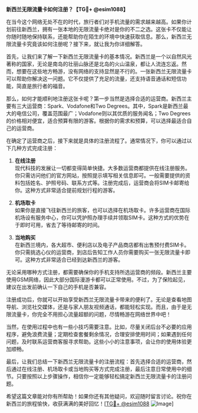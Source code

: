 **新西兰无限流量卡如何注册？【TG💪+ @esim1088】**

在当今这个网络无处不在的时代，旅行者们对手机流量的需求越来越高。如果你计划前往新西兰，拥有一张本地的无限流量卡绝对是你的不二之选。这张卡不仅能让你随时随地保持联系，还能帮助你在陌生的环境中快速获取信息。那么，新西兰无限流量卡究竟该如何注册呢？接下来，就让我为你详细解答。

首先，让我们来了解一下新西兰无限流量卡的基本情况。新西兰是一个以自然风光著称的国家，无论是南岛的壮丽山脉还是北岛的火山温泉，都让人流连忘返。然而，想要在这些地方畅游，没有网络的支持显然是不行的。一张新西兰无限流量卡可以帮助你解决这一问题。它不仅提供了充足的流量，还支持语音通话和短信功能，简直是旅行者的福音。

那么，如何才能顺利地注册这张卡呢？第一步当然是选择合适的运营商。新西兰主要有三大运营商：Spark、Vodafone和Two Degrees。其中，Spark是新西兰最大的电信公司，覆盖范围最广；Vodafone则以其优质的服务闻名；Two Degrees的价格相对便宜，适合预算有限的游客。根据你的需求和预算，可以选择最适合自己的运营商。

在确定了运营商之后，接下来就是具体的注册流程了。通常情况下，你可以通过以下几种方式完成注册：

1. **在线注册**  
   现代科技的发展让一切都变得简单快捷。大多数运营商都提供在线注册服务。你只需访问他们的官方网站，按照提示填写相关信息即可。一般需要提供的资料包括姓名、护照号码、联系方式等。注册完成后，运营商会将SIM卡邮寄给你。这种方式非常适合提前规划行程的游客。

2. **机场取卡**  
   如果你是直接飞往新西兰的旅客，也可以选择在机场取卡。许多运营商在国际机场设有服务中心，你可以凭护照办理手续并领取SIM卡。这种方式的优势在于即时可用，省去了等待邮寄的时间。

3. **当地购买**  
   在新西兰境内，各大超市、便利店以及电子产品商店都有出售预付费SIM卡。你只需挑选心仪的运营商，到店后告知工作人员你需要购买一张无限流量卡即可。这种方式非常适合已经到达新西兰的游客。

无论采用哪种方式注册，都需要确保你的手机支持所选运营商的频段。新西兰主要使用GSM网络，因此大部分国际漫游卡都可以正常使用。不过，为了保险起见，建议在出发前确认一下自己的手机是否兼容。

注册成功后，你就可以开始享受新西兰无限流量卡带来的便利了。无论是查看地图导航、浏览社交媒体，还是与家人朋友视频通话，都能轻松实现。而且，由于是无限流量卡，你完全不用担心流量超额的问题，尽情畅游在网络世界中吧！

当然，在使用过程中也有一些小技巧需要注意。比如，尽量关闭后台不必要的应用程序，避免浪费流量；定期检查套餐剩余情况，合理安排使用时间；如果遇到任何问题，及时联系运营商客服寻求帮助。这些小小的注意事项，会让你的使用体验更加顺畅。

最后，让我们总结一下新西兰无限流量卡的注册流程：首先选择合适的运营商，然后通过在线注册、机场取卡或当地购买等方式完成注册，最后注意日常使用中的细节。只要按照以上步骤操作，相信你一定能够轻松搞定新西兰无限流量卡的注册问题。

希望这篇文章能对你有所帮助！如果你还有其他疑问，欢迎随时留言讨论。祝你在新西兰的旅程愉快，收获满满的美好回忆！[[TG💪+ @esim1088](https://t.me/s/esim1088) ![Image](https://i.postimg.cc/4NQfJmqS/Snipaste-2025-05-13-00-14-12.png)]